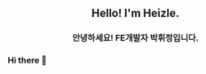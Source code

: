 <h2 align="center">Hello! I'm Heizle.</h2>
<h3 align="center">안녕하세요! FE개발자 박휘정입니다.</h3>

### Hi there 👋


<br/>
